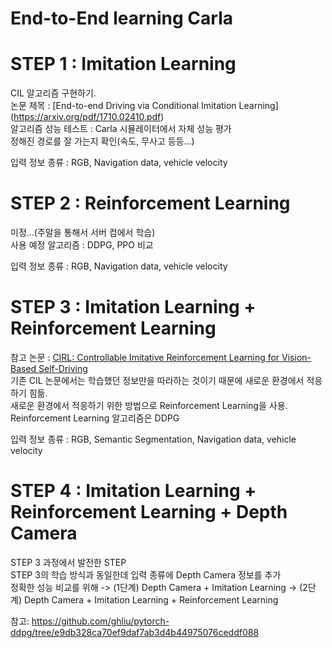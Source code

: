 # End-to-End learning Carla

# STEP 1 : Imitation Learning
CIL 알고리즘 구현하기.  
논문 제목 : [End-to-end Driving via Conditional Imitation Learning]  
(https://arxiv.org/pdf/1710.02410.pdf)  
알고리즘 성능 테스트 : Carla 시뮬레이터에서 자체 성능 평가  
정해진 경로를 잘 가는지 확인(속도, 무사고 등등...)  

입력 정보 종류 : RGB, Navigation data, vehicle velocity  

# STEP 2 : Reinforcement Learning
미정...(주말을 통해서 서버 컴에서 학습)  
사용 예정 알고리즘 : DDPG, PPO 비교  

입력 정보 종류 : RGB, Navigation data, vehicle velocity  

# STEP 3 : Imitation Learning + Reinforcement Learning
참고 논문 : [CIRL: Controllable Imitative Reinforcement Learning  for Vision-Based Self-Driving](https://arxiv.org/pdf/1807.03776.pdf)  
기존 CIL 논문에서는 학습했던 정보만을 따라하는 것이기 때문에 새로운 환경에서 적응하기 힘듦.  
새로운 환경에서 적응하기 위한 방법으로 Reinforcement Learning을 사용.  
Reinforcement Learning 알고리즘은 DDPG  

입력 정보 종류 : RGB, Semantic Segmentation, Navigation data, vehicle velocity  

# STEP 4 : Imitation Learning + Reinforcement Learning + Depth Camera
STEP 3 과정에서 발전한 STEP  
STEP 3의 학습 방식과 동일한데 입력 종류에 Depth Camera 정보를 추가  
정확한 성능 비교를 위해 -> (1단계) Depth Camera + Imitation Learning -> (2단계) Depth Camera + Imitation Learning + Reinforcement Learning  

참고: https://github.com/ghliu/pytorch-ddpg/tree/e9db328ca70ef9daf7ab3d4b44975076ceddf088  